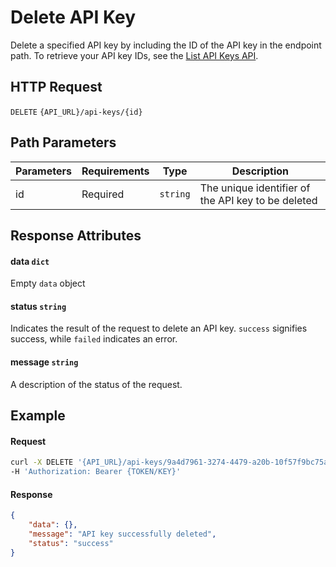 # Delete API Key

Delete a specified API key by including the ID of the API key in the endpoint path.
To retrieve your API key IDs, see the [List API Keys API](List_API_Keys.md).

## HTTP Request

`DELETE` `{API_URL}/api-keys/{id}`

## Path Parameters

| Parameters | Requirements | Type     | Description                                        |
|------------|--------------|----------|----------------------------------------------------|
| id         | Required     | `string` | The unique identifier of the API key to be deleted |

## Response Attributes

#### data `dict`

Empty `data` object

#### status `string`

Indicates the result of the request to delete an API key. `success` signifies success, while `failed` indicates an error.

#### message `string`

A description of the status of the request.

## Example

#### Request

```bash
curl -X DELETE '{API_URL}/api-keys/9a4d7961-3274-4479-a20b-10f57f9bc75a' \
-H 'Authorization: Bearer {TOKEN/KEY}'
```

#### Response

```json
{
    "data": {},
    "message": "API key successfully deleted",
    "status": "success"
}
```